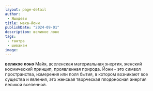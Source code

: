 ```yaml
---
layout: page-detail
author:
 - Яшодеви
title: маха-йони
publishDate: "2024-09-01"
description: великое лоно
tags:
 - тантра
 - шиваизм
image: 
---
```


__великое лоно__
Майя, вселенская материальная энергия, женский космический принцип, проявленная природа. Йони - это символ пространства, измерения или поля бытия, в котором возникают все существа и явления, это женская творческая плодоносная энергия великой вселенной.

